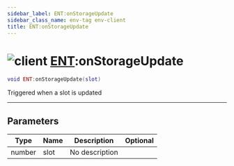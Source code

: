 ```yaml
---
sidebar_label: ENT:onStorageUpdate
sidebar_class_name: env-tag env-client
title: ENT:onStorageUpdate
---
```


# <img src='/img/wiki/client.png' alt='client' classname='env-tag' /> [ENT](../ent/README.md):onStorageUpdate

```lua
void ENT:onStorageUpdate(slot)
```

Triggered when a slot is updated<br/>

-----------------
## Parameters

| Type   | Name | Description | Optional |
| ------ | ---- | ----------- | -------: |
| number | slot | No description |   |
